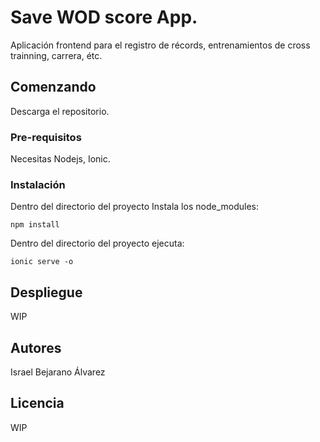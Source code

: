# Save WOD score App.

Aplicación frontend para el registro de récords, entrenamientos de cross trainning, carrera, étc.

## Comenzando

Descarga el repositorio.

### Pre-requisitos

Necesitas Nodejs, Ionic.

### Instalación

Dentro del directorio del proyecto Instala los node_modules:

```
npm install
```

Dentro del directorio del proyecto ejecuta:

```
ionic serve -o
```

## Despliegue

WIP


## Autores

Israel Bejarano Álvarez

## Licencia

WIP
